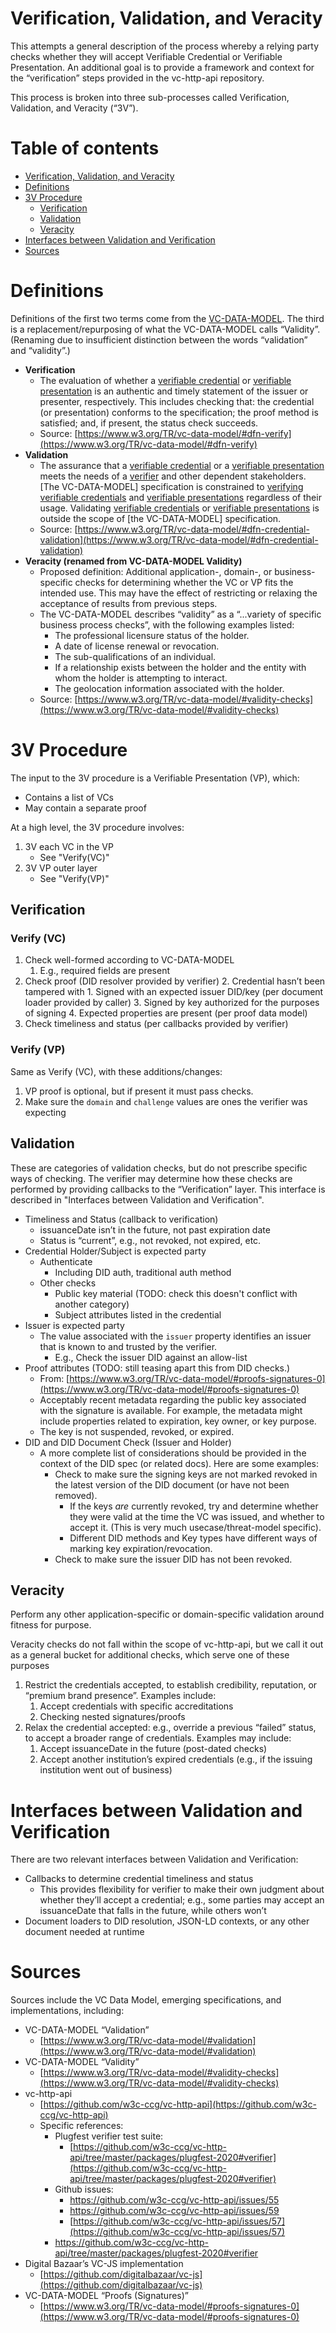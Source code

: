 
# Verification, Validation, and Veracity

This attempts a general description of the process whereby a relying party checks whether they will accept Verifiable Credential or Verifiable Presentation. An additional goal is to provide a framework and context for the “verification” steps provided in the vc-http-api repository.

This process is broken into three sub-processes called Verification, Validation, and Veracity (“3V”). 

# Table of contents

- [Verification, Validation, and Veracity](#verification-validation-and-veracity)
- [Definitions](#definitions)
- [3V Procedure](#3v-procedure)
  - [Verification](#verification)
  - [Validation](#validation)
  - [Veracity](#veracity)
- [Interfaces between Validation and Verification](#interfaces-between-validation-and-verification)
- [Sources](#sources)


# Definitions

Definitions of the first two terms come from the [VC-DATA-MODEL](https://www.w3.org/TR/vc-data-model). The third is a replacement/repurposing of what the VC-DATA-MODEL calls “Validity”. (Renaming due to insufficient distinction between the words “validation” and “validity”.)

*   **Verification**
    *   The evaluation of whether a [verifiable credential](https://www.w3.org/TR/vc-data-model/#dfn-verifiable-credentials) or [verifiable presentation](https://www.w3.org/TR/vc-data-model/#dfn-verifiable-presentations) is an authentic and timely statement of the issuer or presenter, respectively. This includes checking that: the credential (or presentation) conforms to the specification; the proof method is satisfied; and, if present, the status check succeeds.
    *   Source: [https://www.w3.org/TR/vc-data-model/#dfn-verify](https://www.w3.org/TR/vc-data-model/#dfn-verify)
*   **Validation**
    *   The assurance that a [verifiable credential](https://www.w3.org/TR/vc-data-model/#dfn-verifiable-credentials) or a [verifiable presentation](https://www.w3.org/TR/vc-data-model/#dfn-verifiable-presentations) meets the needs of a [verifier](https://www.w3.org/TR/vc-data-model/#dfn-verifier) and other dependent stakeholders. [The VC-DATA-MODEL] specification is constrained to [verifying](https://www.w3.org/TR/vc-data-model/#dfn-verify) [verifiable credentials](https://www.w3.org/TR/vc-data-model/#dfn-verifiable-credentials) and [verifiable presentations](https://www.w3.org/TR/vc-data-model/#dfn-verifiable-presentations) regardless of their usage. Validating [verifiable credentials](https://www.w3.org/TR/vc-data-model/#dfn-verifiable-credentials) or [verifiable presentations](https://www.w3.org/TR/vc-data-model/#dfn-verifiable-presentations) is outside the scope of [the VC-DATA-MODEL] specification.
    *   Source: [https://www.w3.org/TR/vc-data-model/#dfn-credential-validation](https://www.w3.org/TR/vc-data-model/#dfn-credential-validation)
*   **Veracity (renamed from VC-DATA-MODEL Validity)**
    *   Proposed definition: Additional application-, domain-, or business- specific checks for determining whether the VC or VP fits the intended use. This may have the effect of restricting or relaxing the acceptance of results from previous steps.
    *   The VC-DATA-MODEL describes “validity” as a “...variety of specific business process checks”, with the following examples listed:
        *   The professional licensure status of the holder.
        *   A date of license renewal or revocation.
        *   The sub-qualifications of an individual.
        *   If a relationship exists between the holder and the entity with whom the holder is attempting to interact.
        *   The geolocation information associated with the holder.
    *   Source: [https://www.w3.org/TR/vc-data-model/#validity-checks](https://www.w3.org/TR/vc-data-model/#validity-checks)

# 3V Procedure

The input to the 3V procedure is a Verifiable Presentation (VP), which:

*   Contains a list of VCs
*   May contain a separate proof

At a high level, the 3V procedure involves:

1. 3V each VC in the VP 
    - See "Verify(VC)"
3. 3V VP outer layer
    - See "Verify(VP)"

## Verification

### Verify (VC)

1. Check well-formed according to VC-DATA-MODEL
    1. E.g., required fields are present
2. Check proof (DID resolver provided by verifier)
    2. Credential hasn’t been tampered with
        1. Signed with an expected issuer DID/key (per document loader provided by caller)
    3. Signed by key authorized for the purposes of signing
    4. Expected properties are present (per proof data model)
3. Check timeliness and status (per callbacks provided by verifier)

### Verify (VP)

Same as Verify (VC), with these additions/changes:

1. VP proof is optional, but if present it must pass checks.
2. Make sure the `domain` and `challenge` values are ones the verifier was expecting


## Validation

These are categories of validation checks, but do not prescribe specific ways of checking. The verifier may determine how these checks are performed by providing callbacks to the “Verification” layer. This interface is described in "Interfaces between Validation and Verification".

*   Timeliness and Status (callback to verification)
    *   issuanceDate isn’t in the future, not past expiration date
    *   Status is “current”, e.g., not revoked, not expired, etc.
*   Credential Holder/Subject is expected party
    *   Authenticate 
        *   Including DID auth, traditional auth method
    *   Other checks
        *   Public key material (TODO: check this doesn't conflict with another category) 
        *   Subject attributes listed in the credential 
*   Issuer is expected party
    *   The value associated with the `issuer` property identifies an issuer that is known to and trusted by the verifier.
        *   E.g., Check the issuer DID against an allow-list
*   Proof attributes (TODO: still teasing apart this from DID checks.)
    *   From: [https://www.w3.org/TR/vc-data-model/#proofs-signatures-0](https://www.w3.org/TR/vc-data-model/#proofs-signatures-0)
    *   Acceptably recent metadata regarding the public key associated with the signature is available. For example, the metadata might include properties related to expiration, key owner, or key purpose.
    *   The key is not suspended, revoked, or expired.
*   DID and DID Document Check (Issuer and Holder)
    *   A more complete list of considerations should be provided in the context of the DID spec (or related docs). Here are some examples:
        *   Check to make sure the signing keys are not marked revoked in the latest version of the DID document (or have not been removed).
            *   If the keys _are_ currently revoked, try and determine whether they were valid at the time the VC was issued, and whether to accept it. (This is very much usecase/threat-model specific).
            *   Different DID methods and Key types have different ways of marking key expiration/revocation.
        *   Check to make sure the issuer DID has not been revoked.


## Veracity

Perform any other application-specific or domain-specific validation around fitness for purpose. 

Veracity checks do not fall within the scope of vc-http-api, but we call it out as a general bucket for additional checks, which serve one of these purposes

1. Restrict the credentials accepted, to establish credibility, reputation, or “premium brand presence”. Examples include:
    1. Accept credentials with specific accreditations
    2. Checking nested signatures/proofs
2. Relax the credential accepted: e.g., override a previous “failed” status, to accept a broader range of credentials. Examples may include:
    1. Accept issuanceDate in the future (post-dated checks)
    2. Accept another institution’s expired credentials (e.g., if the issuing institution went out of business) 

# Interfaces between Validation and Verification

There are two relevant interfaces between Validation and Verification:

*   Callbacks to determine credential timeliness and status
    *   This provides flexibility for verifier to make their own judgment about whether they’ll accept a credential; e.g., some parties may accept an issuanceDate that falls in the future, while others won’t
*   Document loaders to DID resolution, JSON-LD contexts, or any other document needed at runtime

# Sources

Sources include the VC Data Model, emerging specifications, and implementations, including:

*   VC-DATA-MODEL “Validation”
    *   [https://www.w3.org/TR/vc-data-model/#validation](https://www.w3.org/TR/vc-data-model/#validation)
*   VC-DATA-MODEL “Validity”
    *   [https://www.w3.org/TR/vc-data-model/#validity-checks](https://www.w3.org/TR/vc-data-model/#validity-checks)
*   vc-http-api
    *   [https://github.com/w3c-ccg/vc-http-api](https://github.com/w3c-ccg/vc-http-api)
    *   Specific references:
        *   Plugfest verifier test suite:
            *   [https://github.com/w3c-ccg/vc-http-api/tree/master/packages/plugfest-2020#verifier](https://github.com/w3c-ccg/vc-http-api/tree/master/packages/plugfest-2020#verifier)
        *   Github issues:
            *   https://github.com/w3c-ccg/vc-http-api/issues/55
            *   https://github.com/w3c-ccg/vc-http-api/issues/59
            *   [https://github.com/w3c-ccg/vc-http-api/issues/57](https://github.com/w3c-ccg/vc-http-api/issues/57)
        *   https://github.com/w3c-ccg/vc-http-api/tree/master/packages/plugfest-2020#verifier
*   Digital Bazaar’s VC-JS implementation
    *   [https://github.com/digitalbazaar/vc-js](https://github.com/digitalbazaar/vc-js)
*   VC-DATA-MODEL “Proofs (Signatures)”
    *   [https://www.w3.org/TR/vc-data-model/#proofs-signatures-0](https://www.w3.org/TR/vc-data-model/#proofs-signatures-0)
